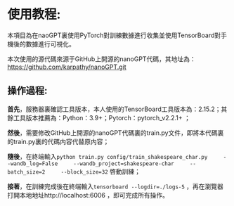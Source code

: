 # 使用教程:

本項目為在naoGPT裏使用PyTorch對訓練數據進行收集並使用TensorBoard對手機後的數據進行可視化。   

本次使用的源代碼來源于GitHub上開源的nanoGPT代碼，其地址為：https://github.com/karpathy/nanoGPT.git
## 操作過程:

**首先**，服務器裏確認工具版本，本人使用的TensorBoard工具版本為：2.15.2；其餘工具版本推薦為：Python：3.9+；Pytorch：pytorch_v2.2.1+ ；

**然後**，需要修改GitHub上開源的nanoGPT代碼裏的train.py文件，即將本代碼裏的train.py裏的代碼内容代替原内容；

**隨後**，在終端輸入`python train.py config/train_shakespeare_char.py     --wandb_log=False     --wandb_project=shakespeare-char     --batch_size=2     --block_size=32` 啓動訓練；

**接著**，在訓練完成後在終端輸入`tensorboard --logdir=./logs-5` ，再在瀏覽器打開本地地址http://localhost:6006 ，即可完成所有操作。

